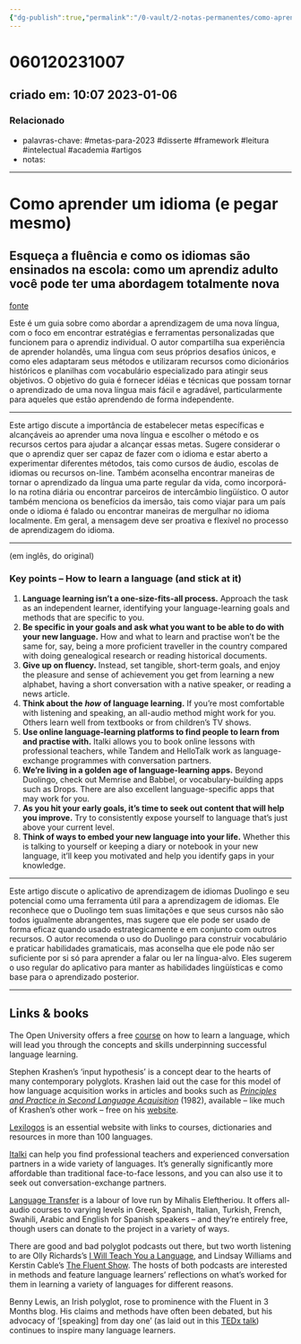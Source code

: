 ```yaml
---
{"dg-publish":true,"permalink":"/0-vault/2-notas-permanentes/como-aprender-um-idioma-e-pegar-mesmo/","tags":["permanente","metas-para-2023","disserte","framework","leitura","intelectual","academia","artigos"],"dgHomeLink":true,"dgShowLocalGraph":true,"dgShowFileTree":true,"dgEnableSearch":true,"noteIcon":""}
---
```


# 060120231007
## criado em: 10:07 2023-01-06

### Relacionado
- palavras-chave: #metas-para-2023 #disserte #framework #leitura #intelectual #academia #artigos 
- notas: 
---
# Como aprender um idioma (e pegar mesmo)
## Esqueça a fluência e como os idiomas são ensinados na escola: como um aprendiz adulto você pode ter uma abordagem totalmente nova

[fonte](https://psyche.co/guides/how-to-approach-the-lifelong-project-of-language-learning)

Este é um guia sobre como abordar a aprendizagem de uma nova língua, com o foco em encontrar estratégias e ferramentas personalizadas que funcionem para o aprendiz individual. O autor compartilha sua experiência de aprender holandês, uma língua com seus próprios desafios únicos, e como eles adaptaram seus métodos e utilizaram recursos como dicionários históricos e planilhas com vocabulário especializado para atingir seus objetivos. O objetivo do guia é fornecer idéias e técnicas que possam tornar o aprendizado de uma nova língua mais fácil e agradável, particularmente para aqueles que estão aprendendo de forma independente.

---
Este artigo discute a importância de estabelecer metas específicas e alcançáveis ao aprender uma nova língua e escolher o método e os recursos certos para ajudar a alcançar essas metas. Sugere considerar o que o aprendiz quer ser capaz de fazer com o idioma e estar aberto a experimentar diferentes métodos, tais como cursos de áudio, escolas de idiomas ou recursos on-line. Também aconselha encontrar maneiras de tornar o aprendizado da língua uma parte regular da vida, como incorporá-lo na rotina diária ou encontrar parceiros de intercâmbio lingüístico. O autor também menciona os benefícios da imersão, tais como viajar para um país onde o idioma é falado ou encontrar maneiras de mergulhar no idioma localmente. Em geral, a mensagem deve ser proativa e flexível no processo de aprendizagem do idioma.

---
(em inglês, do original)
### Key points – How to learn a language (and stick at it)

1.  **Language learning isn’t a one-size-fits-all process.** Approach the task as an independent learner, identifying your language-learning goals and methods that are specific to you.
2.  **Be specific in your goals and ask what you want to be able to do with your new language.** How and what to learn and practise won’t be the same for, say, being a more proficient traveller in the country compared with doing genealogical research or reading historical documents.
3.  **Give up on fluency.** Instead, set tangible, short-term goals, and enjoy the pleasure and sense of achievement you get from learning a new alphabet, having a short conversation with a native speaker, or reading a news article.
4.  **Think about the** _**how**_ **of language learning.** If you’re most comfortable with listening and speaking, an all-audio method might work for you. Others learn well from textbooks or from children’s TV shows.
5.  **Use online language-learning platforms to find people to learn from and practise with.** Italki allows you to book online lessons with professional teachers, while Tandem and HelloTalk work as language-exchange programmes with conversation partners.
6.  **We’re living in a golden age of language-learning apps.** Beyond Duolingo, check out Memrise and Babbel, or vocabulary-building apps such as Drops. There are also excellent language-specific apps that may work for you.
7.  **As you hit your early goals, it’s time to seek out content that will help you improve.** Try to consistently expose yourself to language that’s just above your current level.
8.  **Think of ways to embed your new language into your life.** Whether this is talking to yourself or keeping a diary or notebook in your new language, it’ll keep you motivated and help you identify gaps in your knowledge.
---
Este artigo discute o aplicativo de aprendizagem de idiomas Duolingo e seu potencial como uma ferramenta útil para a aprendizagem de idiomas. Ele reconhece que o Duolingo tem suas limitações e que seus cursos não são todos igualmente abrangentes, mas sugere que ele pode ser usado de forma eficaz quando usado estrategicamente e em conjunto com outros recursos. O autor recomenda o uso do Duolingo para construir vocabulário e praticar habilidades gramaticais, mas aconselha que ele pode não ser suficiente por si só para aprender a falar ou ler na língua-alvo. Eles sugerem o uso regular do aplicativo para manter as habilidades lingüísticas e como base para o aprendizado posterior.

---
## Links & books

The Open University offers a free [course](https://www.open.edu/openlearn/languages/how-learn-language/content-section-overview?active-tab=description-tab) on how to learn a language, which will lead you through the concepts and skills underpinning successful language learning.

Stephen Krashen’s ‘input hypothesis’ is a concept dear to the hearts of many contemporary polyglots. Krashen laid out the case for this model of how language acquisition works in articles and books such as [_Principles and Practice in Second Language Acquisition_](http://www.sdkrashen.com/content/books/principles_and_practice.pdf) (1982), available – like much of Krashen’s other work – free on his [website](http://www.sdkrashen.com/).

[Lexilogos](https://www.lexilogos.com/english/index.htm) is an essential website with links to courses, dictionaries and resources in more than 100 languages.

[Italki](https://www.italki.com/) can help you find professional teachers and experienced conversation partners in a wide variety of languages. It’s generally significantly more affordable than traditional face-to-face lessons, and you can also use it to seek out conversation-exchange partners.

[Language Transfer](https://www.languagetransfer.org/) is a labour of love run by Mihalis Eleftheriou. It offers all-audio courses to varying levels in Greek, Spanish, Italian, Turkish, French, Swahili, Arabic and English for Spanish speakers – and they’re entirely free, though users can donate to the project in a variety of ways.

There are good and bad polyglot podcasts out there, but two worth listening to are Olly Richards’s [I Will Teach You a Language](https://iwillteachyoualanguage.com/podcast), and Lindsay Williams and Kerstin Cable’s [The Fluent Show](https://www.fluent.show/). The hosts of both podcasts are interested in methods and feature language learners’ reflections on what’s worked for them in learning a variety of languages for different reasons.

Benny Lewis, an Irish polyglot, rose to prominence with the Fluent in 3 Months blog. His claims and methods have often been debated, but his advocacy of ‘[speaking] from day one’ (as laid out in this [TEDx talk](https://www.fluentin3months.com/tedx/)) continues to inspire many language learners.